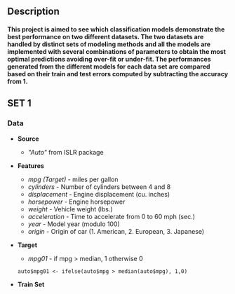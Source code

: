 ## Description
#### This project is aimed to see which classification models demonstrate the best performance on two different datasets. The two datasets are handled by distinct sets of modeling methods and all the models are implemented with several combinations of parameters to obtain the most optimal predictions avoiding over-fit or under-fit. The performances generated from the different models for each data set are compared based on their train and test errors computed by subtracting the accuracy from 1. 

## SET 1
### Data
   * **Source** 
     - *"Auto"* from ISLR package
   * **Features**
     - *mpg (Target)* - miles per gallon
     - *cylinders* - Number of cylinders between 4 and 8
     - *displacement* - Engine displacement (cu. inches)
     - *horsepower* - Engine horsepower
     - *weight* - Vehicle weight (lbs.)
     - *acceleration* - Time to accelerate from 0 to 60 mph (sec.)
     - *year* - Model year (modulo 100)
     - *origin* - Origin of car (1. American, 2. European, 3. Japanese)


   * **Target**
     - *mpg01* - if mpg > median, 1 otherwise 0
     ```
     auto$mpg01 <- ifelse(auto$mpg > median(auto$mpg), 1,0)
     ```
     
   * **Train Set**
     
     
     









